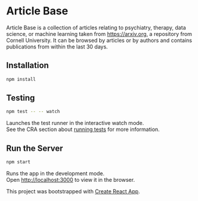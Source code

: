 # Article Base

Article Base is a collection of articles relating to psychiatry, therapy, data science, or machine learning taken from https://arxiv.org, a repository from Cornell University. It can be browsed by articles or by authors and contains publications from within the last 30 days.

## Installation

```bash
npm install
```

## Testing

```bash
npm test -- -- watch
```

Launches the test runner in the interactive watch mode.<br>
See the CRA section about [running tests](https://facebook.github.io/create-react-app/docs/running-tests) for more information.

## Run the Server

```bash
npm start
```

Runs the app in the development mode.<br>
Open [http://localhost:3000](http://localhost:3000) to view it in the browser.

This project was bootstrapped with [Create React App](https://github.com/facebook/create-react-app).
